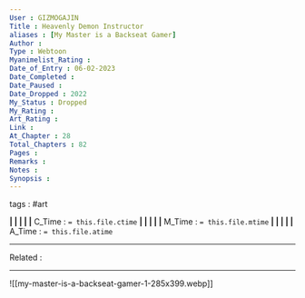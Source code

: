 ```yaml
---
User : GIZMOGAJIN
Title : Heavenly Demon Instructor
aliases : [My Master is a Backseat Gamer]
Author : 
Type : Webtoon
Myanimelist_Rating : 
Date_of_Entry : 06-02-2023 
Date_Completed : 
Date_Paused : 
Date_Dropped : 2022
My_Status : Dropped
My_Rating : 
Art_Rating : 
Link : 
At_Chapter : 28
Total_Chapters : 82
Pages : 
Remarks : 
Notes : 
Synopsis : 
---
```

 tags : #art

**|  |  |  |  |** C_Time : `= this.file.ctime` **|  |  |  |  |** M_Time : `= this.file.mtime` **|  |  |  |  |** A_Time : `= this.file.atime` 

---
Related : 

---
![[my-master-is-a-backseat-gamer-1-285x399.webp]]